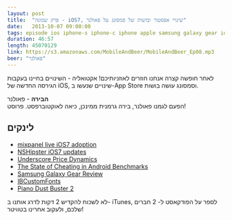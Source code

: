 ```yaml
---
layout: post
title:  "פרק שמונה - iOS7, שינויי אפסטור ובושות של סמסונג על פאולנר"
date:   2013-10-07 09:00:00
tags: episode ios iphone-s iphone-c iphone apple samsung galaxy gear ios7 note
duration: 46:57
length: 45070129
link: https://s3.amazonaws.com/MobileAndBeer/MobileAndBeer_Ep08.mp3
beer: "פאולנר"
---
```


לאחר חופשה קצרה אנחנו חוזרים לאוזניותיכם!
אקטואליה - השינויים בחיינו בעקבות הגירסה החדשה של iOS, שינויים שנעשו ב-App Store וסמסונג עושה בושות.

**הבירה** - פאולנר  
הפעם לגמנו פאולנר, בירה גרמנית ממינכן, כיאה לאוקטוברפסט. פרוסט!

## לינקים

* [mixpanel live iOS7 adoption](https://mixpanel.com/trends/#report/ios_7)
* [NSHipster iOS7 updates](http://www.nshipster.com/ios7/)
* [Underscore Price Dynamics](http://www.marco.org/2013/09/28/underscore-price-dynamics)
* [The State of Cheating in Android Benchmarks](http://www.anandtech.com/show/7384/state-of-cheating-in-android-benchmarks)
* [Samsung Galaxy Gear Review](http://www.anandtech.com/show/7381/samsung-galaxy-gear-review)
* [IBCustomFonts](https://github.com/deni2s/IBCustomFonts)
* [Piano Dust Buster 2](https://itunes.apple.com/il/app/piano-dust-buster-2-song-game/id502356539?mt=8)

לא לשכוח להקדיש 2 דקות לדרג אותנו ב- iTunes, לספר על הפודקאסט ל- 2 חברים שלכם, ולעקוב אחרינו בטוויטר!
